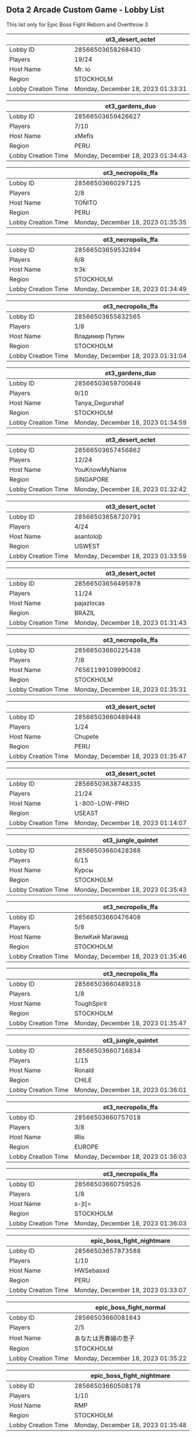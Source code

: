 ## Dota 2 Arcade Custom Game - Lobby List

This list only for Epic Boss Fight Reborn and Overthrow 3

|  | ot3_desert_octet |
| ------ | ------ |
| Lobby ID | 28566503658268430 |
| Players | 19/24 |
| Host Name | Mr. io |
| Region | STOCKHOLM |
| Lobby Creation Time | Monday, December 18, 2023 01:33:31 |


|  | ot3_gardens_duo |
| ------ | ------ |
| Lobby ID | 28566503659426627 |
| Players | 7/10 |
| Host Name | xMefis |
| Region | PERU |
| Lobby Creation Time | Monday, December 18, 2023 01:34:43 |


|  | ot3_necropolis_ffa |
| ------ | ------ |
| Lobby ID | 28566503660297125 |
| Players | 2/8 |
| Host Name | TOÑITO |
| Region | PERU |
| Lobby Creation Time | Monday, December 18, 2023 01:35:35 |


|  | ot3_necropolis_ffa |
| ------ | ------ |
| Lobby ID | 28566503659532894 |
| Players | 6/8 |
| Host Name | tr3k |
| Region | STOCKHOLM |
| Lobby Creation Time | Monday, December 18, 2023 01:34:49 |


|  | ot3_necropolis_ffa |
| ------ | ------ |
| Lobby ID | 28566503655832565 |
| Players | 1/8 |
| Host Name | Владимир Пупин |
| Region | STOCKHOLM |
| Lobby Creation Time | Monday, December 18, 2023 01:31:04 |


|  | ot3_gardens_duo |
| ------ | ------ |
| Lobby ID | 28566503659700649 |
| Players | 9/10 |
| Host Name | Tanya_Degurshaf |
| Region | STOCKHOLM |
| Lobby Creation Time | Monday, December 18, 2023 01:34:59 |


|  | ot3_desert_octet |
| ------ | ------ |
| Lobby ID | 28566503657456862 |
| Players | 12/24 |
| Host Name | YouKnowMyName |
| Region | SINGAPORE |
| Lobby Creation Time | Monday, December 18, 2023 01:32:42 |


|  | ot3_desert_octet |
| ------ | ------ |
| Lobby ID | 28566503658720791 |
| Players | 4/24 |
| Host Name | asantoloþ |
| Region | USWEST |
| Lobby Creation Time | Monday, December 18, 2023 01:33:59 |


|  | ot3_desert_octet |
| ------ | ------ |
| Lobby ID | 28566503656495978 |
| Players | 11/24 |
| Host Name | pajazlocas |
| Region | BRAZIL |
| Lobby Creation Time | Monday, December 18, 2023 01:31:43 |


|  | ot3_necropolis_ffa |
| ------ | ------ |
| Lobby ID | 28566503660225438 |
| Players | 7/8 |
| Host Name | 76561199109990082 |
| Region | STOCKHOLM |
| Lobby Creation Time | Monday, December 18, 2023 01:35:31 |


|  | ot3_desert_octet |
| ------ | ------ |
| Lobby ID | 28566503660489448 |
| Players | 1/24 |
| Host Name | Chupete |
| Region | PERU |
| Lobby Creation Time | Monday, December 18, 2023 01:35:47 |


|  | ot3_desert_octet |
| ------ | ------ |
| Lobby ID | 28566503638748335 |
| Players | 21/24 |
| Host Name | 1-800-LOW-PRIO |
| Region | USEAST |
| Lobby Creation Time | Monday, December 18, 2023 01:14:07 |


|  | ot3_jungle_quintet |
| ------ | ------ |
| Lobby ID | 28566503660428388 |
| Players | 6/15 |
| Host Name | Курсы |
| Region | STOCKHOLM |
| Lobby Creation Time | Monday, December 18, 2023 01:35:43 |


|  | ot3_necropolis_ffa |
| ------ | ------ |
| Lobby ID | 28566503660476408 |
| Players | 5/8 |
| Host Name | ВелиКий Магамед |
| Region | STOCKHOLM |
| Lobby Creation Time | Monday, December 18, 2023 01:35:46 |


|  | ot3_necropolis_ffa |
| ------ | ------ |
| Lobby ID | 28566503660489318 |
| Players | 1/8 |
| Host Name | ToughSpirit |
| Region | STOCKHOLM |
| Lobby Creation Time | Monday, December 18, 2023 01:35:47 |


|  | ot3_jungle_quintet |
| ------ | ------ |
| Lobby ID | 28566503660716834 |
| Players | 1/15 |
| Host Name | Ronald |
| Region | CHILE |
| Lobby Creation Time | Monday, December 18, 2023 01:36:01 |


|  | ot3_necropolis_ffa |
| ------ | ------ |
| Lobby ID | 28566503660757018 |
| Players | 3/8 |
| Host Name | IRis |
| Region | EUROPE |
| Lobby Creation Time | Monday, December 18, 2023 01:36:03 |


|  | ot3_necropolis_ffa |
| ------ | ------ |
| Lobby ID | 28566503660759526 |
| Players | 1/8 |
| Host Name | s-jt[= |
| Region | STOCKHOLM |
| Lobby Creation Time | Monday, December 18, 2023 01:36:03 |


|  | epic_boss_fight_nightmare |
| ------ | ------ |
| Lobby ID | 28566503657873588 |
| Players | 1/10 |
| Host Name | HWSebasxd |
| Region | PERU |
| Lobby Creation Time | Monday, December 18, 2023 01:33:07 |


|  | epic_boss_fight_normal |
| ------ | ------ |
| Lobby ID | 28566503660081643 |
| Players | 2/5 |
| Host Name | あなたは売春婦の息子 |
| Region | STOCKHOLM |
| Lobby Creation Time | Monday, December 18, 2023 01:35:22 |


|  | epic_boss_fight_nightmare |
| ------ | ------ |
| Lobby ID | 28566503660508178 |
| Players | 1/10 |
| Host Name | RMP |
| Region | STOCKHOLM |
| Lobby Creation Time | Monday, December 18, 2023 01:35:48 |



